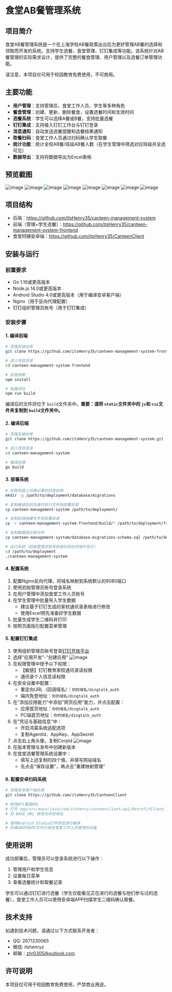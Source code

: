 # 食堂AB餐管理系统

## 项目简介

食堂AB餐管理系统是一个在上海学校AB餐政策出台后为更好管理AB餐的选择和领取而开发的系统。支持学生选餐、食堂管理、钉钉集成等功能。该系统针对AB餐管理的实际需求设计，提供了完整的餐食管理、用户管理以及选餐订单管理功能。

请注意，本项目仅可用于校园教育免费使用，不可商用。

## 主要功能

- **用户管理**：支持管理员、食堂工作人员、学生等多种角色
- **餐食管理**：创建、更新、删除餐食，设置选餐时间和生效时间
- **选餐系统**：学生可以选择A餐或B餐，支持批量选餐
- **钉钉集成**：支持接入钉钉工作台与钉钉登录
- **消息通知**：自动发送选餐提醒和选餐结果通知
- **取餐扫码**：食堂工作人员通过扫码确认学生取餐
- **统计功能**：统计全校AB餐/班级AB餐人数（在学生管理中筛选对应班级并全选可见）
- **数据导出**：支持将数据导出为Excel表格

## 预览截图

![image](https://github.com/user-attachments/assets/83cada5b-2f5b-405d-9bc4-dd127dd2ab09)
![image](https://github.com/user-attachments/assets/00b1b031-69d4-486d-af6b-1fec8124ec45)
![image](https://github.com/user-attachments/assets/0ba32d70-a374-408b-9aa6-556a36770475)
![image](https://github.com/user-attachments/assets/4dbd398b-c6cf-4adf-8aae-d97e8d2d977a)
![image](https://github.com/user-attachments/assets/d42dc2dc-210e-48d2-a11e-fd36ddf070ec)
![image](https://github.com/user-attachments/assets/32e2ede4-28b1-41cd-ac3c-4149bb71ec44)
![image](https://github.com/user-attachments/assets/da440e7a-c041-445f-b784-47e049a4dda7)
![image](https://github.com/user-attachments/assets/9c380655-2a09-4105-834e-e3fa4a04d75d)

## 项目结构

- 后端：https://github.com/itsHenry35/canteen-management-system
- 前端（管理+学生选餐）：https://github.com/itsHenry35/canteen-management-system-frontend
- 食堂阿姨安卓端：https://github.com/itsHenry35/CanteenClient

## 安装与运行

### 前置要求

- Go 1.16或更高版本
- Node.js 14.0或更高版本
- Android Studio 4.0或更高版本（用于编译安卓客户端）
- Nginx（用于反向代理配置）
- 钉钉组织管理员账号（用于钉钉集成）

### 安装步骤

#### 1. 编译前端

```bash
# 克隆前端仓库
git clone https://github.com/itsHenry35/canteen-management-system-frontend.git

# 进入项目目录
cd canteen-management-system-frontend

# 安装依赖
npm install

# 构建项目
npm run build
```

编译后的文件将位于 `build`文件夹中。**重要：请将 `static`文件夹中的 `js`和 `css`文件夹复制到 `build`文件夹中。**

#### 2. 编译后端

```bash
# 克隆后端仓库
git clone https://github.com/itsHenry35/canteen-management-system.git

# 进入项目目录
cd canteen-management-system

# 编译后端
go build
```

#### 3. 部署系统

```bash
# 在服务器上创建必要的目录结构
mkdir -p /path/to/deployment/database/migrations

# 复制编译后的后端可执行文件到部署目录
cp canteen-management-system /path/to/deployment/

# 复制前端构建文件到部署目录
cp -r canteen-management-system-frontend/build/* /path/to/deployment/frontend/

# 复制数据库迁移文件
cp canteen-management-system/database-migrations-schema.sql /path/to/deployment/database/migrations/

# 运行系统（初始管理员账号和密码将在终端中显示）
cd /path/to/deployment
./canteen-management-system
```

#### 4. 配置系统

1. 配置Nginx反向代理，将域名映射到系统默认的8080端口
2. 使用初始管理员账号登录系统
3. 在用户管理中添加食堂工作人员账号
4. 在学生管理中批量导入学生数据
   - 建议基于钉钉生成的家校通讯录表格进行修改
   - 使用Excel预先准备好学生数据
5. 批量生成学生二维码并打印
6. 按照页面指引配置菜单管理

#### 5. 配置钉钉集成

1. 使用组织管理员账号登录[钉钉开放平台](https://open-dev.dingtalk.com/)
2. 选择"应用开发"-"创建应用"
   ![image](https://github.com/user-attachments/assets/dd56bea2-72aa-490e-b161-8cd95a2e5ec3)
3. 在权限管理中授予以下权限：
   - 【敏感】钉钉教育家校通讯录读权限
   - 通讯录个人信息读权限
4. 在安全设置中配置：
   - 重定向URL（回调域名）：`你的域名/dingtalk_auth`
   - 端内免登地址：`你的域名/dingtalk_auth`
5. 在"添加应用能力"中添加"网页应用"能力，并点击配置：
   - 应用首页地址：`你的域名/dingtalk_auth`
   - PC端首页地址：`你的域名/dingtalk_auth`
6. 在"凭证与基础信息"中：
   - 开启鸿蒙系统适配选项
   - 复制AgentId、AppKey、AppSecret
7. 点击右上角头像，复制CorpId
   ![image](https://github.com/user-attachments/assets/32b50046-146e-4107-a6c5-2165e30b5d0f)
8. 在版本管理与发布中创建新版本
9. 在食堂选餐管理系统设置中：
   - 填写上述复制的四个值，并填写网站域名
   - 先点击"保存设置"，再点击"重建映射管理"

#### 6. 配置安卓扫码系统

```bash
# 克隆安卓客户端仓库
git clone https://github.com/itsHenry35/CanteenClient

# 修改API基础URL
# 打开 app/src/main/java/com/itshenry/canteenclient/api/RetrofitClient.kt
# 将 BASE_URL 修改为你的域名

# 使用Android Studio打开项目进行编译
# 将编译好的APK文件分发给食堂工作人员使用的设备
```

## 使用说明

成功部署后，管理员可以登录系统进行以下操作：

1. 管理用户和学生信息
2. 设置每日菜单
3. 查看选餐统计和取餐记录

学生可以通过钉钉进行选餐（学生仅能看见正在进行的选餐与他们参与过的选餐），食堂工作人员可以使用安卓端APP扫描学生二维码确认取餐。

## 技术支持

如遇到技术问题，请通过以下方式联系开发者：

- QQ: 2671230065
- 微信: itshenryz
- 邮箱：zhr0305@outlook.com

## 许可说明

本项目仅可用于校园教育免费使用，严禁商业用途。

